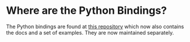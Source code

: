 # Where are the Python Bindings?


The Python bindings are found at [this repository](https://github.com/synthizer/synthizer-python) which now also
contains the docs and a set of examples.  They are now maintained separately.